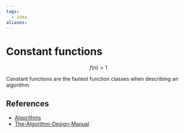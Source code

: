 ```yaml
---
tags:
  - idea
aliases:
---
```


# Constant functions

$$f(n)=1$$

Constant functions are the fastest function classes when describing an algorithm

## References

- [Algorithms](Algorithms.md)
- [The-Algorithm-Design-Manual](The-Algorithm-Design-Manual.md)
